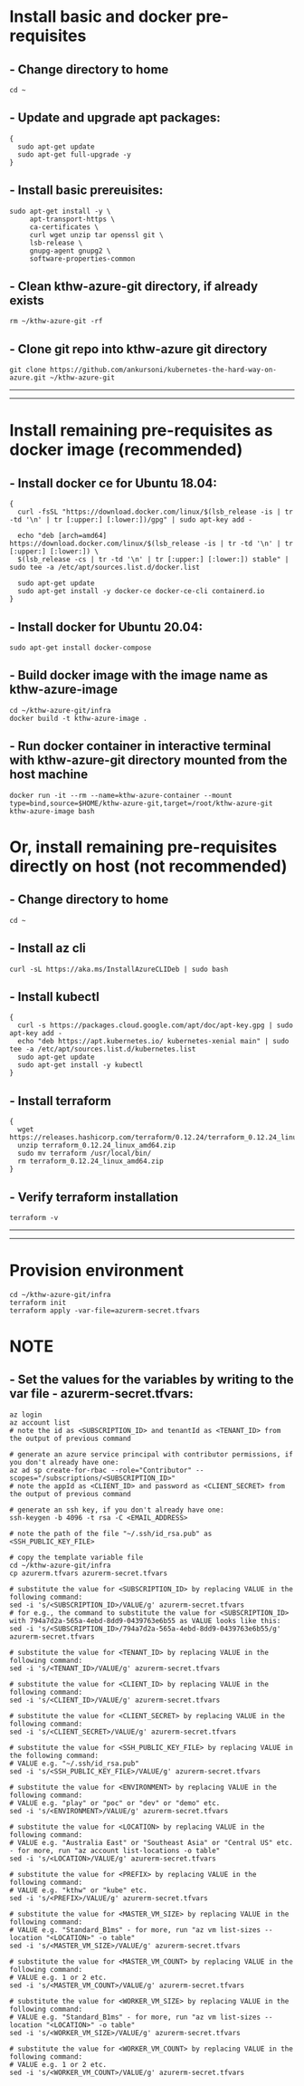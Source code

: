 # Install basic and docker pre-requisites

## - Change directory to home
```
cd ~
```

## - Update and upgrade apt packages:
```
{
  sudo apt-get update
  sudo apt-get full-upgrade -y
}
```

## - Install basic prereuisites:
```
sudo apt-get install -y \
     apt-transport-https \
     ca-certificates \
     curl wget unzip tar openssl git \
     lsb-release \
     gnupg-agent gnupg2 \
     software-properties-common
```

## - Clean kthw-azure-git directory, if already exists
```
rm ~/kthw-azure-git -rf
```

## - Clone git repo into kthw-azure git directory
```
git clone https://github.com/ankursoni/kubernetes-the-hard-way-on-azure.git ~/kthw-azure-git
```

---
---

# Install remaining pre-requisites as docker image (recommended)

## - Install docker ce for Ubuntu 18.04:
```
{
  curl -fsSL "https://download.docker.com/linux/$(lsb_release -is | tr -td '\n' | tr [:upper:] [:lower:])/gpg" | sudo apt-key add -

  echo "deb [arch=amd64] https://download.docker.com/linux/$(lsb_release -is | tr -td '\n' | tr [:upper:] [:lower:]) \
  $(lsb_release -cs | tr -td '\n' | tr [:upper:] [:lower:]) stable" | sudo tee -a /etc/apt/sources.list.d/docker.list

  sudo apt-get update
  sudo apt-get install -y docker-ce docker-ce-cli containerd.io
}
```

## - Install docker for Ubuntu 20.04:
```
sudo apt-get install docker-compose
```

## - Build docker image with the image name as kthw-azure-image
```
cd ~/kthw-azure-git/infra
docker build -t kthw-azure-image .
```

## - Run docker container in interactive terminal with kthw-azure-git directory mounted from the host machine
```
docker run -it --rm --name=kthw-azure-container --mount type=bind,source=$HOME/kthw-azure-git,target=/root/kthw-azure-git kthw-azure-image bash
```

# Or, install remaining pre-requisites directly on host (not recommended)

## - Change directory to home
```
cd ~
```

## - Install az cli
```
curl -sL https://aka.ms/InstallAzureCLIDeb | sudo bash
```

## - Install kubectl
```
{
  curl -s https://packages.cloud.google.com/apt/doc/apt-key.gpg | sudo apt-key add -
  echo "deb https://apt.kubernetes.io/ kubernetes-xenial main" | sudo tee -a /etc/apt/sources.list.d/kubernetes.list
  sudo apt-get update
  sudo apt-get install -y kubectl
}
```

## - Install terraform
```
{
  wget https://releases.hashicorp.com/terraform/0.12.24/terraform_0.12.24_linux_amd64.zip
  unzip terraform_0.12.24_linux_amd64.zip
  sudo mv terraform /usr/local/bin/
  rm terraform_0.12.24_linux_amd64.zip
}
```

## - Verify terraform installation
```
terraform -v
```

---
---

# Provision environment
```
cd ~/kthw-azure-git/infra
terraform init
terraform apply -var-file=azurerm-secret.tfvars
```

# NOTE

## - Set the values for the variables by writing to the var file - azurerm-secret.tfvars:
```
az login
az account list
# note the id as <SUBSCRIPTION_ID> and tenantId as <TENANT_ID> from the output of previous command

# generate an azure service principal with contributor permissions, if you don't already have one:
az ad sp create-for-rbac --role="Contributor" --scopes="/subscriptions/<SUBSCRIPTION_ID>"
# note the appId as <CLIENT_ID> and password as <CLIENT_SECRET> from the output of previous command

# generate an ssh key, if you don't already have one:
ssh-keygen -b 4096 -t rsa -C <EMAIL_ADDRESS>

# note the path of the file "~/.ssh/id_rsa.pub" as <SSH_PUBLIC_KEY_FILE>

# copy the template variable file
cd ~/kthw-azure-git/infra
cp azurerm.tfvars azurerm-secret.tfvars

# substitute the value for <SUBSCRIPTION_ID> by replacing VALUE in the following command:
sed -i 's/<SUBSCRIPTION_ID>/VALUE/g' azurerm-secret.tfvars
# for e.g., the command to substitute the value for <SUBSCRIPTION_ID> with 794a7d2a-565a-4ebd-8dd9-0439763e6b55 as VALUE looks like this:
sed -i 's/<SUBSCRIPTION_ID>/794a7d2a-565a-4ebd-8dd9-0439763e6b55/g' azurerm-secret.tfvars

# substitute the value for <TENANT_ID> by replacing VALUE in the following command:
sed -i 's/<TENANT_ID>/VALUE/g' azurerm-secret.tfvars

# substitute the value for <CLIENT_ID> by replacing VALUE in the following command:
sed -i 's/<CLIENT_ID>/VALUE/g' azurerm-secret.tfvars

# substitute the value for <CLIENT_SECRET> by replacing VALUE in the following command:
sed -i 's/<CLIENT_SECRET>/VALUE/g' azurerm-secret.tfvars

# substitute the value for <SSH_PUBLIC_KEY_FILE> by replacing VALUE in the following command:
# VALUE e.g. "~/.ssh/id_rsa.pub"
sed -i 's/<SSH_PUBLIC_KEY_FILE>/VALUE/g' azurerm-secret.tfvars

# substitute the value for <ENVIRONMENT> by replacing VALUE in the following command:
# VALUE e.g. "play" or "poc" or "dev" or "demo" etc.
sed -i 's/<ENVIRONMENT>/VALUE/g' azurerm-secret.tfvars

# substitute the value for <LOCATION> by replacing VALUE in the following command:
# VALUE e.g. "Australia East" or "Southeast Asia" or "Central US" etc. - for more, run "az account list-locations -o table"
sed -i 's/<LOCATION>/VALUE/g' azurerm-secret.tfvars

# substitute the value for <PREFIX> by replacing VALUE in the following command:
# VALUE e.g. "kthw" or "kube" etc.
sed -i 's/<PREFIX>/VALUE/g' azurerm-secret.tfvars

# substitute the value for <MASTER_VM_SIZE> by replacing VALUE in the following command:
# VALUE e.g. "Standard_B1ms" - for more, run "az vm list-sizes --location "<LOCATION>" -o table"
sed -i 's/<MASTER_VM_SIZE>/VALUE/g' azurerm-secret.tfvars

# substitute the value for <MASTER_VM_COUNT> by replacing VALUE in the following command:
# VALUE e.g. 1 or 2 etc.
sed -i 's/<MASTER_VM_COUNT>/VALUE/g' azurerm-secret.tfvars

# substitute the value for <WORKER_VM_SIZE> by replacing VALUE in the following command:
# VALUE e.g. "Standard_B1ms" - for more, run "az vm list-sizes --location "<LOCATION>" -o table"
sed -i 's/<WORKER_VM_SIZE>/VALUE/g' azurerm-secret.tfvars

# substitute the value for <WORKER_VM_COUNT> by replacing VALUE in the following command:
# VALUE e.g. 1 or 2 etc.
sed -i 's/<WORKER_VM_COUNT>/VALUE/g' azurerm-secret.tfvars